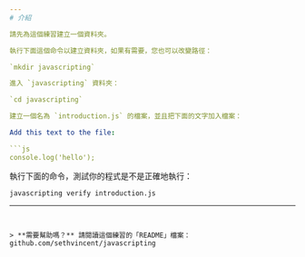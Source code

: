 ```yaml
---
# 介紹

請先為這個練習建立一個資料夾。

執行下面這個命令以建立資料夾，如果有需要，您也可以改變路徑：

`mkdir javascripting`

進入 `javascripting` 資料夾：

`cd javascripting`

建立一個名為 `introduction.js` 的檔案，並且把下面的文字加入檔案：

Add this text to the file:

```js
console.log('hello');
```
  
執行下面的命令，測試你的程式是不是正確地執行：

`javascripting verify introduction.js`

---  
```

  
> **需要幫助嗎？** 請閱讀這個練習的「README」檔案：github.com/sethvincent/javascripting

